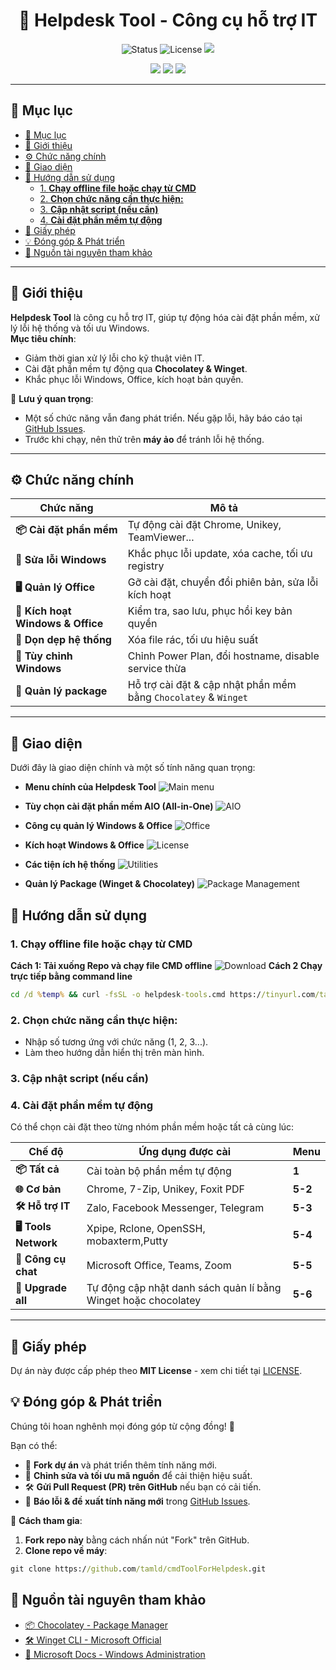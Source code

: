 
<h1 align="center">🚀 Helpdesk Tool - Công cụ hỗ trợ IT</h1>
<p align="center">
  <img src="https://img.shields.io/badge/status-active-brightgreen" alt="Status">
  <img src="https://img.shields.io/badge/license-MIT-blue" alt="License">
  <img src="https://img.shields.io/github/downloads/tamld/tao-repo-tren-github/total.svg">
</p>
<p align="center">
  <img src="https://img.shields.io/github/forks/tamld/tao-repo-tren-github.svg">
  <img src="https://img.shields.io/github/stars/tamld/tao-repo-tren-github.svg">
  <img src="https://img.shields.io/github/followers/tamld.svg?style=social&label=Follow&maxAge=2592000">
</p>

---

## 📖 Mục lục
- [📖 Mục lục](#-mục-lục)
- [🔹 Giới thiệu](#-giới-thiệu)
- [⚙ Chức năng chính](#-chức-năng-chính)
- [📌 Giao diện](#-giao-diện)
- [📌 Hướng dẫn sử dụng](#-hướng-dẫn-sử-dụng)
  - [1. **Chạy offline file hoặc chạy từ CMD**](#1-chạy-offline-file-hoặc-chạy-từ-cmd)
  - [2. **Chọn chức năng cần thực hiện:**](#2-chọn-chức-năng-cần-thực-hiện)
  - [3. **Cập nhật script (nếu cần)**](#3-cập-nhật-script-nếu-cần)
  - [4. **Cài đặt phần mềm tự động**](#4-cài-đặt-phần-mềm-tự-động)
- [📜 Giấy phép](#-giấy-phép)
- [💡 Đóng góp \& Phát triển](#-đóng-góp--phát-triển)
- [🔗 Nguồn tài nguyên tham khảo](#-nguồn-tài-nguyên-tham-khảo)

---

## 🔹 Giới thiệu

**Helpdesk Tool** là công cụ hỗ trợ IT, giúp tự động hóa cài đặt phần mềm, xử lý lỗi hệ thống và tối ưu Windows.  
**Mục tiêu chính**:
- Giảm thời gian xử lý lỗi cho kỹ thuật viên IT.  
- Cài đặt phần mềm tự động qua **Chocolatey & Winget**.  
- Khắc phục lỗi Windows, Office, kích hoạt bản quyền.  

📌 **Lưu ý quan trọng**:
- Một số chức năng vẫn đang phát triển. Nếu gặp lỗi, hãy báo cáo tại [GitHub Issues](https://github.com/tamld/cmdToolForHelpdesk/issues).
- Trước khi chạy, nên thử trên **máy ảo** để tránh lỗi hệ thống.

---

## ⚙ Chức năng chính

| Chức năng | Mô tả |
|-----------|-------|
| **📦 Cài đặt phần mềm** | Tự động cài đặt Chrome, Unikey, TeamViewer... |
| **🔄 Sửa lỗi Windows** | Khắc phục lỗi update, xóa cache, tối ưu registry |
| **🖥️ Quản lý Office** | Gỡ cài đặt, chuyển đổi phiên bản, sửa lỗi kích hoạt |
| **🔑 Kích hoạt Windows & Office** | Kiểm tra, sao lưu, phục hồi key bản quyền |
| **💾 Dọn dẹp hệ thống** | Xóa file rác, tối ưu hiệu suất |
| **🔌 Tùy chỉnh Windows** | Chỉnh Power Plan, đổi hostname, disable service thừa |
| **📂 Quản lý package** | Hỗ trợ cài đặt & cập nhật phần mềm bằng `Chocolatey` & `Winget` |

---
## 📌 Giao diện

Dưới đây là giao diện chính và một số tính năng quan trọng:

- **Menu chính của Helpdesk Tool**
  ![Main menu](pictures/1.png)

- **Tùy chọn cài đặt phần mềm AIO (All-in-One)**
  ![AIO](pictures/1-1.png)

- **Công cụ quản lý Windows & Office**
  ![Office](pictures/1-2.png)

- **Kích hoạt Windows & Office**
  ![License](pictures/1-3.png)

- **Các tiện ích hệ thống**
  ![Utilities](pictures/1-4.png)

- **Quản lý Package (Winget & Chocolatey)**
  ![Package Management](pictures/1-5.png)


## 📌 Hướng dẫn sử dụng


### 1. **Chạy offline file hoặc chạy từ CMD**  

**Cách 1: Tải xuống Repo và chạy file CMD offline**
![Download](pictures/0.png)
**Cách 2 Chạy trực tiếp bằng command line**

```cmd
cd /d %temp% && curl -fsSL -o helpdesk-tools.cmd https://tinyurl.com/tamld-cmd && start helpdesk-tools.cmd
```

### 2. **Chọn chức năng cần thực hiện:**
+ Nhập số tương ứng với chức năng (1, 2, 3...).
+ Làm theo hướng dẫn hiển thị trên màn hình.

### 3. **Cập nhật script (nếu cần)**

### 4. **Cài đặt phần mềm tự động**
Có thể chọn cài đặt theo từng nhóm phần mềm hoặc tất cả cùng lúc:


|**Chế độ**|Ứng dụng được cài|Menu|
|-----------|-------|-------|
|**📦 Tất cả**|Cài toàn bộ phần mềm tự động|**1**|
|**🌐 Cơ bản**|Chrome, 7-Zip, Unikey, Foxit PDF|**5-2**|
|**🛠 Hỗ trợ IT**|Zalo, Facebook Messenger, Telegram|**5-3**|
|**🖥 Tools Network**|Xpipe, Rclone, OpenSSH, mobaxterm,Putty|**5-4**|
|**💬 Công cụ chat**|Microsoft Office, Teams, Zoom|**5-5**|
|**🔄 Upgrade all**| Tự động cập nhật danh sách quản lí bằng Winget hoặc chocolatey |**5-6**|

---

## 📜 Giấy phép
Dự án này được cấp phép theo **MIT License** - xem chi tiết tại [LICENSE](LICENSE).

## 💡 Đóng góp & Phát triển
Chúng tôi hoan nghênh mọi đóng góp từ cộng đồng! 🚀  

Bạn có thể:
- 📌 **Fork dự án** và phát triển thêm tính năng mới.
- 🔧 **Chỉnh sửa và tối ưu mã nguồn** để cải thiện hiệu suất.
- 🛠 **Gửi Pull Request (PR) trên GitHub** nếu bạn có cải tiến.
- 🐞 **Báo lỗi & đề xuất tính năng mới** trong [GitHub Issues](https://github.com/tamld/cmdToolForHelpdesk/issues).

📌 **Cách tham gia**:
1. **Fork repo này** bằng cách nhấn nút "Fork" trên GitHub.
2. **Clone repo về máy**:
```cmd
git clone https://github.com/tamld/cmdToolForHelpdesk.git
```

## 🔗 Nguồn tài nguyên tham khảo

- [📦 Chocolatey - Package Manager](https://chocolatey.org/)
- [🛠 Winget CLI - Microsoft Official](https://github.com/microsoft/winget-cli)
- [📖 Microsoft Docs - Windows Administration](https://docs.microsoft.com/en-us/windows/)